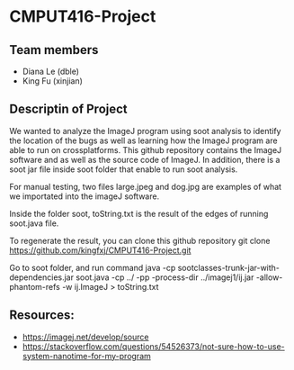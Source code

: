 # CMPUT416-Project

## Team members
* Diana Le (dble)
* King Fu (xinjian)

## Descriptin of Project
We wanted to analyze the ImageJ program using soot analysis to identify the location of the bugs as well as learning how the ImageJ program are able to run on crossplatforms.
This github repository contains the ImageJ software and as well as the source code of ImageJ. In addition, there is a soot jar file inside soot folder that enable to run soot analysis.

For manual testing, two files large.jpeg and dog.jpg are examples of what we importated into the imageJ software.

Inside the folder soot, toString.txt is the result of the edges of running soot.java file.

To regenerate the result, you can clone this github repository
git clone https://github.com/kingfxj/CMPUT416-Project.git

Go to soot folder, and run command java -cp sootclasses-trunk-jar-with-dependencies.jar soot.java -cp ../ -pp -process-dir ../imagej1/ij.jar -allow-phantom-refs -w ij.ImageJ > toString.txt

## Resources:
* https://imagej.net/develop/source
* https://stackoverflow.com/questions/54526373/not-sure-how-to-use-system-nanotime-for-my-program
